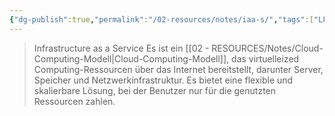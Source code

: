 ```yaml
---
{"dg-publish":true,"permalink":"/02-resources/notes/iaa-s/","tags":["LF03","LF09","netzwerk"],"updated":"2024-07-11T09:07:25.000+02:00"}
---
```


>Infrastructure as a Service
>Es ist ein [[02 - RESOURCES/Notes/Cloud-Computing-Modell\|Cloud-Computing-Modell]], das virtuelleized Computing-Ressourcen über das Internet bereitstellt, darunter Server, Speicher und Netzwerkinfrastruktur. Es bietet eine flexible und skalierbare Lösung, bei der Benutzer nur für die genutzten Ressourcen zahlen.
